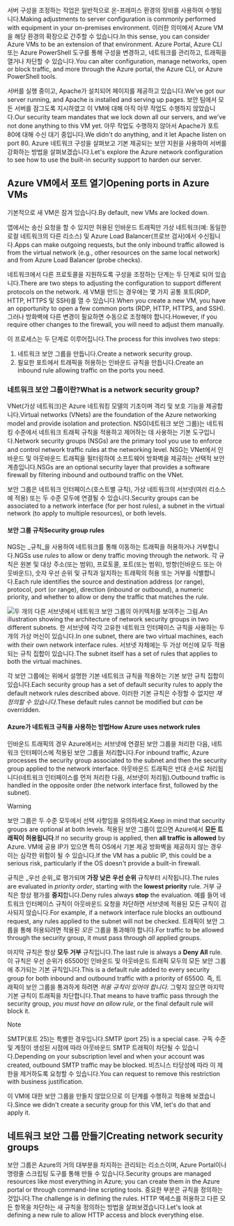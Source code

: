 <span data-ttu-id="788dd-101">서버 구성을 조정하는 작업은 일반적으로 온-프레미스 환경의 장비를 사용하여 수행됩니다.</span><span class="sxs-lookup"><span data-stu-id="788dd-101">Making adjustments to server configuration is commonly performed with equipment in your on-premises environment.</span></span> <span data-ttu-id="788dd-102">이러한 의미에서 Azure VM을 해당 환경의 확장으로 간주할 수 있습니다.</span><span class="sxs-lookup"><span data-stu-id="788dd-102">In this sense, you can consider Azure VMs to be an extension of that environment.</span></span> <span data-ttu-id="788dd-103">Azure Portal, Azure CLI 또는 Azure PowerShell 도구를 통해 구성을 변경하고, 네트워크를 관리하고, 트래픽을 열거나 차단할 수 있습니다.</span><span class="sxs-lookup"><span data-stu-id="788dd-103">You can alter configuration, manage networks, open or block traffic, and more through the Azure portal, the Azure CLI, or Azure PowerShell tools.</span></span>

<span data-ttu-id="788dd-104">서버를 실행 중이고, Apache가 설치되어 페이지를 제공하고 있습니다.</span><span class="sxs-lookup"><span data-stu-id="788dd-104">We've got our server running, and Apache is installed and serving up pages.</span></span> <span data-ttu-id="788dd-105">보안 팀에서 모든 서버를 잠그도록 지시하였고 이 VM에 대해 아직 아무 작업도 수행하지 않았습니다.</span><span class="sxs-lookup"><span data-stu-id="788dd-105">Our security team mandates that we lock down all our servers, and we've not done anything to this VM yet.</span></span> <span data-ttu-id="788dd-106">아무 작업도 수행하지 않아서 Apache가 포트 80에 대해 수신 대기 중입니다.</span><span class="sxs-lookup"><span data-stu-id="788dd-106">We didn't do anything, and it let Apache listen on port 80.</span></span> <span data-ttu-id="788dd-107">Azure 네트워크 구성을 살펴보고 기본 제공되는 보안 지원을 사용하여 서버를 강화하는 방법을 살펴보겠습니다.</span><span class="sxs-lookup"><span data-stu-id="788dd-107">Let's explore the Azure network configuration to see how to use the built-in security support to harden our server.</span></span>

## <a name="opening-ports-in-azure-vms"></a><span data-ttu-id="788dd-108">Azure VM에서 포트 열기</span><span class="sxs-lookup"><span data-stu-id="788dd-108">Opening ports in Azure VMs</span></span>

<span data-ttu-id="788dd-109">기본적으로 새 VM은 잠겨 있습니다.</span><span class="sxs-lookup"><span data-stu-id="788dd-109">By default, new VMs are locked down.</span></span> 

<span data-ttu-id="788dd-110">앱에서는 송신 요청을 할 수 있지만 허용된 인바운드 트래픽만 가상 네트워크(예: 동일한 로컬 네트워크의 다른 리소스) 및 Azure Load Balancer(프로브 검사)에서 수신됩니다.</span><span class="sxs-lookup"><span data-stu-id="788dd-110">Apps can make outgoing requests, but the only inbound traffic allowed is from the virtual network (e.g., other resources on the same local network) and from Azure Load Balancer (probe checks).</span></span>

<span data-ttu-id="788dd-111">네트워크에서 다른 프로토콜을 지원하도록 구성을 조정하는 단계는 두 단계로 되어 있습니다.</span><span class="sxs-lookup"><span data-stu-id="788dd-111">There are two steps to adjusting the configuration to support different protocols on the network.</span></span> <span data-ttu-id="788dd-112">새 VM을 만드는 경우에는 몇 가지 공통 포트(RDP, HTTP, HTTPS 및 SSH)를 열 수 있습니다.</span><span class="sxs-lookup"><span data-stu-id="788dd-112">When you create a new VM, you have an opportunity to open a few common ports (RDP, HTTP, HTTPS, and SSH).</span></span> <span data-ttu-id="788dd-113">그러나 방화벽에 다른 변경이 필요하면 수동으로 조정해야 합니다.</span><span class="sxs-lookup"><span data-stu-id="788dd-113">However, if you require other changes to the firewall, you will need to adjust them manually.</span></span>

<span data-ttu-id="788dd-114">이 프로세스는 두 단계로 이루어집니다.</span><span class="sxs-lookup"><span data-stu-id="788dd-114">The process for this involves two steps:</span></span>

1. <span data-ttu-id="788dd-115">네트워크 보안 그룹을 만듭니다.</span><span class="sxs-lookup"><span data-stu-id="788dd-115">Create a network security group.</span></span>
2. <span data-ttu-id="788dd-116">필요한 포트에서 트래픽을 허용하는 인바운드 규칙을 만듭니다.</span><span class="sxs-lookup"><span data-stu-id="788dd-116">Create an inbound rule allowing traffic on the ports you need.</span></span>

### <a name="what-is-a-network-security-group"></a><span data-ttu-id="788dd-117">네트워크 보안 그룹이란?</span><span class="sxs-lookup"><span data-stu-id="788dd-117">What is a network security group?</span></span>

<span data-ttu-id="788dd-118">VNet(가상 네트워크)은 Azure 네트워킹 모델의 기초이며 격리 및 보호 기능을 제공합니다.</span><span class="sxs-lookup"><span data-stu-id="788dd-118">Virtual networks (VNets) are the foundation of the Azure networking model and provide isolation and protection.</span></span> <span data-ttu-id="788dd-119">NSG(네트워크 보안 그룹)는 네트워킹 수준에서 네트워크 트래픽 규칙을 적용하고 제어하는 데 사용하는 기본 도구입니다.</span><span class="sxs-lookup"><span data-stu-id="788dd-119">Network security groups (NSGs) are the primary tool you use to enforce and control network traffic rules at the networking level.</span></span> <span data-ttu-id="788dd-120">NSG는 VNet에서 인바운드 및 아웃바운드 트래픽을 필터링하여 소프트웨어 방화벽을 제공하는 선택적 보안 계층입니다.</span><span class="sxs-lookup"><span data-stu-id="788dd-120">NSGs are an optional security layer that provides a software firewall by filtering inbound and outbound traffic on the VNet.</span></span> 

<span data-ttu-id="788dd-121">보안 그룹은 네트워크 인터페이스(호스트별 규칙), 가상 네트워크의 서브넷(여러 리소스에 적용) 또는 두 수준 모두에 연결될 수 있습니다.</span><span class="sxs-lookup"><span data-stu-id="788dd-121">Security groups can be associated to a network interface (for per host rules), a subnet in the virtual network (to apply to multiple resources), or both levels.</span></span> 

#### <a name="security-group-rules"></a><span data-ttu-id="788dd-122">보안 그룹 규칙</span><span class="sxs-lookup"><span data-stu-id="788dd-122">Security group rules</span></span>

<span data-ttu-id="788dd-123">NGS는 _규칙_을 사용하여 네트워크를 통해 이동하는 트래픽을 허용하거나 거부합니다.</span><span class="sxs-lookup"><span data-stu-id="788dd-123">NGSs use _rules_ to allow or deny traffic moving through the network.</span></span> <span data-ttu-id="788dd-124">각 규칙은 원본 및 대상 주소(또는 범위), 프로토콜, 포트(또는 범위), 방향(인바운드 또는 아웃바운드), 숫자 우선 순위 및 규칙과 일치하는 트래픽의 허용 또는 거부를 식별합니다.</span><span class="sxs-lookup"><span data-stu-id="788dd-124">Each rule identifies the source and destination address (or range), protocol, port (or range), direction (inbound or outbound), a numeric priority, and whether to allow or deny the traffic that matches the rule.</span></span>

![<span data-ttu-id="788dd-125">두 개의 다른 서브넷에서 네트워크 보안 그룹의 아키텍처를 보여주는 그림.</span><span class="sxs-lookup"><span data-stu-id="788dd-125">An illustration showing the architecture of network security groups in two different subnets.</span></span> <span data-ttu-id="788dd-126">한 서브넷에 각각 고유한 네트워크 인터페이스 규칙을 사용하는 두 개의 가상 머신이 있습니다.</span><span class="sxs-lookup"><span data-stu-id="788dd-126">In one subnet, there are two virtual machines, each with their own network interface rules.</span></span>  <span data-ttu-id="788dd-127">서브넷 자체에는 두 가상 머신에 모두 적용되는 규칙 집합이 있습니다.</span><span class="sxs-lookup"><span data-stu-id="788dd-127">The subnet itself has a set of rules that applies to both the virtual machines.</span></span> ](../media/7-nsg-rules.png)

<span data-ttu-id="788dd-128">각 보안 그룹에는 위에서 설명한 기본 네트워크 규칙을 적용하는 기본 보안 규칙 집합이 있습니다.</span><span class="sxs-lookup"><span data-stu-id="788dd-128">Each security group has a set of default security rules to apply the default network rules described above.</span></span> <span data-ttu-id="788dd-129">이러한 기본 규칙은 수정할 수 없지만 _재정의할 수 있습니다_.</span><span class="sxs-lookup"><span data-stu-id="788dd-129">These default rules cannot be modified but _can_ be overridden.</span></span>

#### <a name="how-azure-uses-network-rules"></a><span data-ttu-id="788dd-130">Azure가 네트워크 규칙을 사용하는 방법</span><span class="sxs-lookup"><span data-stu-id="788dd-130">How Azure uses network rules</span></span>

<span data-ttu-id="788dd-131">인바운드 트래픽의 경우 Azure에서는 서브넷에 연결된 보안 그룹을 처리한 다음, 네트워크 인터페이스에 적용된 보안 그룹을 처리합니다.</span><span class="sxs-lookup"><span data-stu-id="788dd-131">For inbound traffic, Azure processes the security group associated to the subnet and then the security group applied to the network interface.</span></span> <span data-ttu-id="788dd-132">아웃바운드 트래픽은 반대 순서로 처리됩니다(네트워크 인터페이스를 먼저 처리한 다음, 서브넷이 처리됨).</span><span class="sxs-lookup"><span data-stu-id="788dd-132">Outbound traffic is handled in the opposite order (the network interface first, followed by the subnet).</span></span>

> [!WARNING]  
> <span data-ttu-id="788dd-133">보안 그룹은 두 수준 모두에서 선택 사항임을 유의하세요.</span><span class="sxs-lookup"><span data-stu-id="788dd-133">Keep in mind that security groups are optional at both levels.</span></span> <span data-ttu-id="788dd-134">적용된 보안 그룹이 없으면 Azure에서 **모든 트래픽이 허용됩니다**.</span><span class="sxs-lookup"><span data-stu-id="788dd-134">If no security group is applied, then **all traffic is allowed** by Azure.</span></span> <span data-ttu-id="788dd-135">VM에 공용 IP가 있으면 특히 OS에서 기본 제공 방화벽을 제공하지 않는 경우 이는 심각한 위험이 될 수 있습니다.</span><span class="sxs-lookup"><span data-stu-id="788dd-135">If the VM has a public IP, this could be a serious risk, particularly if the OS doesn't provide a built-in firewall.</span></span>

<span data-ttu-id="788dd-136">규칙은 _우선 순위_로 평가되며 **가장 낮은 우선 순위** 규칙부터 시작됩니다.</span><span class="sxs-lookup"><span data-stu-id="788dd-136">The rules are evaluated in _priority order_, starting with the **lowest priority** rule.</span></span> <span data-ttu-id="788dd-137">거부 규칙은 항상 평가를 **중지**합니다.</span><span class="sxs-lookup"><span data-stu-id="788dd-137">Deny rules always **stop** the evaluation.</span></span> <span data-ttu-id="788dd-138">예를 들어 네트워크 인터페이스 규칙이 아웃바운드 요청을 차단하면 서브넷에 적용된 모든 규칙이 검사되지 않습니다.</span><span class="sxs-lookup"><span data-stu-id="788dd-138">For example, if a network interface rule blocks an outbound request, any rules applied to the subnet will not be checked.</span></span> <span data-ttu-id="788dd-139">트래픽이 보안 그룹을 통해 허용되려면 적용된 _모든_ 그룹을 통과해야 합니다.</span><span class="sxs-lookup"><span data-stu-id="788dd-139">For traffic to be allowed through the security group, it must pass through _all_ applied groups.</span></span>

<span data-ttu-id="788dd-140">마지막 규칙은 항상 **모두 거부** 규칙입니다.</span><span class="sxs-lookup"><span data-stu-id="788dd-140">The last rule is always a **Deny All** rule.</span></span> <span data-ttu-id="788dd-141">이 규칙은 우선 순위가 65500인 인바운드 및 아웃바운드 트래픽 모두의 모든 보안 그룹에 추가되는 기본 규칙입니다.</span><span class="sxs-lookup"><span data-stu-id="788dd-141">This is a default rule added to every security group for both inbound and outbound traffic with a priority of 65500.</span></span> <span data-ttu-id="788dd-142">즉, 트래픽이 보안 그룹을 통과하게 하려면 _허용 규칙이 있어야 합니다_. 그렇지 않으면 마지막 기본 규칙이 트래픽을 차단합니다.</span><span class="sxs-lookup"><span data-stu-id="788dd-142">That means to have traffic pass through the security group, _you must have an allow rule_, or the final default rule will block it.</span></span>

> [!NOTE]  
> <span data-ttu-id="788dd-143">SMTP(포트 25)는 특별한 경우입니다.</span><span class="sxs-lookup"><span data-stu-id="788dd-143">SMTP (port 25) is a special case.</span></span> <span data-ttu-id="788dd-144">구독 수준 및 계정이 생성된 시점에 따라 아웃바운드 SMTP 트래픽이 차단될 수 있습니다.</span><span class="sxs-lookup"><span data-stu-id="788dd-144">Depending on your subscription level and when your account was created, outbound SMTP traffic may be blocked.</span></span> <span data-ttu-id="788dd-145">비즈니스 타당성에 따라 이 제한을 제거하도록 요청할 수 있습니다.</span><span class="sxs-lookup"><span data-stu-id="788dd-145">You can request to remove this restriction with business justification.</span></span>

<span data-ttu-id="788dd-146">이 VM에 대한 보안 그룹을 만들지 않았으므로 이 단계를 수행하고 적용해 보겠습니다.</span><span class="sxs-lookup"><span data-stu-id="788dd-146">Since we didn't create a security group for this VM, let's do that and apply it.</span></span>

## <a name="creating-network-security-groups"></a><span data-ttu-id="788dd-147">네트워크 보안 그룹 만들기</span><span class="sxs-lookup"><span data-stu-id="788dd-147">Creating network security groups</span></span>

<span data-ttu-id="788dd-148">보안 그룹은 Azure의 거의 대부분을 차지하는 관리되는 리소스이며, Azure Portal이나 명령줄 스크립팅 도구를 통해 만들 수 있습니다.</span><span class="sxs-lookup"><span data-stu-id="788dd-148">Security groups are managed resources like most everything in Azure; you can create them in the Azure portal or through command-line scripting tools.</span></span> <span data-ttu-id="788dd-149">중요한 부분은 규칙을 정의하는 것입니다.</span><span class="sxs-lookup"><span data-stu-id="788dd-149">The challenge is in defining the rules.</span></span> <span data-ttu-id="788dd-150">HTTP 액세스를 허용하고 다른 모든 항목을 차단하는 새 규칙을 정의하는 방법을 살펴보겠습니다.</span><span class="sxs-lookup"><span data-stu-id="788dd-150">Let's look at defining a new rule to allow HTTP access and block everything else.</span></span>
